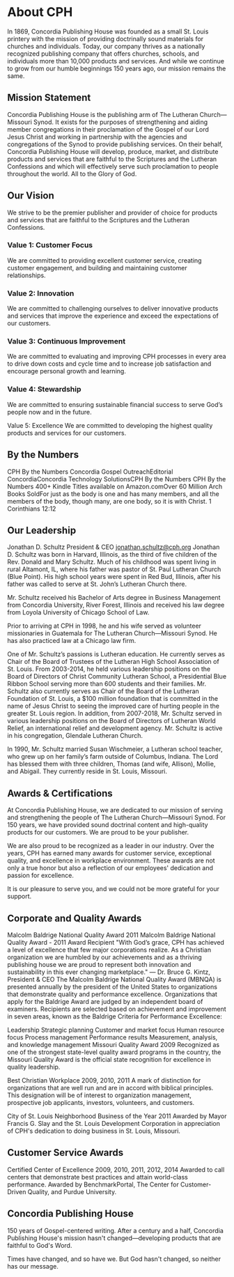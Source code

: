 # About CPH
In 1869, Concordia Publishing House was founded as a small St. Louis printery with the mission of providing doctrinally sound materials for churches and individuals. Today, our company thrives as a nationally recognized publishing company that offers churches, schools, and individuals more than 10,000 products and services. And while we continue to grow from our humble beginnings 150 years ago, our mission remains the same.

## Mission Statement
Concordia Publishing House is the publishing arm of The Lutheran Church—Missouri Synod. It exists for the purposes of strengthening and aiding member congregations in their proclamation of the Gospel of our Lord Jesus Christ and working in partnership with the agencies and congregations of the Synod to provide publishing services. On their behalf, Concordia Publishing House will develop, produce, market, and distribute products and services that are faithful to the Scriptures and the Lutheran Confessions and which will effectively serve such proclamation to people throughout the world. All to the Glory of God.

## Our Vision
We strive to be the premier publisher and provider of choice for products and services that are faithful to the Scriptures and the Lutheran Confessions.
 

 
### Value 1: Customer Focus
We are committed to providing excellent customer service, creating customer engagement, and building and maintaining customer relationships.

### Value 2: Innovation
We are committed to challenging ourselves to deliver innovative products and services that improve the experience and exceed the expectations of our customers.

### Value 3: Continuous Improvement
We are committed to evaluating and improving CPH processes in every area to drive down costs and cycle time and to increase job satisfaction and encourage personal growth and learning.

### Value 4: Stewardship
We are committed to ensuring sustainable financial success to serve God’s people now and in the future.

Value 5: Excellence
We are committed to developing the highest quality products and services for our customers.

 
## By the Numbers
CPH By the Numbers Concordia Gospel OutreachEditorial ConcordiaConcordia Technology SolutionsCPH By the Numbers CPH By the Numbers 400+ Kindle Titles available on Amazon.comOver 60 Million Arch Books SoldFor just as the body is one and has many members, and all the members of the body, though many, are one body, so it is with Christ. 1 Corinthians 12:12

## Our Leadership
Jonathan D. Schultz
President & CEO
jonathan.schultz@cph.org
Jonathan D. Schultz was born in Harvard, Illinois, as the third of five children of the Rev. Donald and Mary Schultz. Much of his childhood was spent living in rural Altamont, IL, where his father was pastor of St. Paul Lutheran Church (Blue Point). His high school years were spent in Red Bud, Illinois, after his father was called to serve at St. John’s Lutheran Church there.

Mr. Schultz received his Bachelor of Arts degree in Business Management from Concordia University, River Forest, Illinois and received his law degree from Loyola University of Chicago School of Law.

Prior to arriving at CPH in 1998, he and his wife served as volunteer missionaries in Guatemala for The Lutheran Church—Missouri Synod. He has also practiced law at a Chicago law firm.

One of Mr. Schultz’s passions is Lutheran education. He currently serves as Chair of the Board of Trustees of the Lutheran High School Association of St. Louis. From 2003-2014, he held various leadership positions on the Board of Directors of Christ Community Lutheran School, a Presidential Blue Ribbon School serving more than 600 students and their families. Mr. Schultz also currently serves as Chair of the Board of the Lutheran Foundation of St. Louis, a $100 million foundation that is committed in the name of Jesus Christ to seeing the improved care of hurting people in the greater St. Louis region. In addition, from 2007-2018, Mr. Schultz served in various leadership positions on the Board of Directors of Lutheran World Relief, an international relief and development agency. Mr. Schultz is active in his congregation, Glendale Lutheran Church.

In 1990, Mr. Schultz married Susan Wischmeier, a Lutheran school teacher, who grew up on her family’s farm outside of Columbus, Indiana. The Lord has blessed them with three children, Thomas (and wife, Allison), Mollie, and Abigail. They currently reside in St. Louis, Missouri.

## Awards & Certifications
At Concordia Publishing House, we are dedicated to our mission of serving and strengthening the people of The Lutheran Church—Missouri Synod. For 150 years, we have provided sound doctrinal content and high-quality products for our customers. We are proud to be your publisher.

We are also proud to be recognized as a leader in our industry. Over the years, CPH has earned many awards for customer service, exceptional quality, and excellence in workplace environment. These awards are not only a true honor but also a reflection of our employees' dedication and passion for excellence.

It is our pleasure to serve you, and we could not be more grateful for your support.

## Corporate and Quality Awards
Malcolm Baldrige National Quality Award 2011
Malcolm Baldrige National Quality Award - 2011 Award Recipient
"With God’s grace, CPH has achieved a level of excellence that few major corporations realize. As a Christian organization we are humbled by our achievements and as a thriving publishing house we are proud to represent both innovation and sustainability in this ever changing marketplace."
— Dr. Bruce G. Kintz, President & CEO
The Malcolm Baldrige National Quality Award (MBNQA) is presented annually by the president of the United States to organizations that demonstrate quality and performance excellence. Organizations that apply for the Baldrige Award are judged by an independent board of examiners. Recipients are selected based on achievement and improvement in seven areas, known as the Baldrige Criteria for Performance Excellence:

Leadership
Strategic planning
Customer and market focus
Human resource focus
Process management
Performance results
Measurement, analysis, and knowledge management
Missouri Quality Award 2009
Recognized as one of the strongest state-level quality award programs in the country, the Missouri Quality Award is the official state recognition for excellence in quality leadership.

Best Christian Workplace 2009, 2010, 2011
A mark of distinction for organizations that are well run and are in accord with biblical principles. This designation will be of interest to organization management, prospective job applicants, investors, volunteers, and customers.

City of St. Louis Neighborhood Business of the Year 2011
Awarded by Mayor Francis G. Slay and the St. Louis Development Corporation in appreciation of CPH's dedication to doing business in St. Louis, Missouri.

## Customer Service Awards
Certified Center of Excellence 2009, 2010, 2011, 2012, 2014
Awarded to call centers that demonstrate best practices and attain world-class performance. Awarded by BenchmarkPortal, The Center for Customer-Driven Quality, and Purdue University.

## Concordia Publishing House

150 years of Gospel-centered writing.
After a century and a half, Concordia Publishing House's mission hasn't changed—developing products that are faithful to God's Word.

Times have changed, and so have we. But God hasn't changed, so neither has our message.
